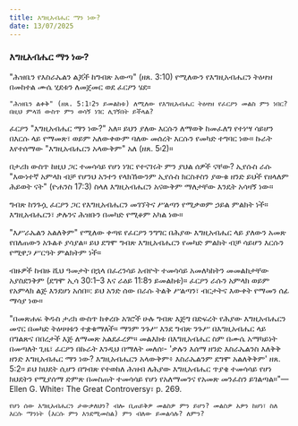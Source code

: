 ```yaml
---
title: እግዚአብሔር ማን ነው?
date: 13/07/2025
---
```


### እግዚአብሔር ማን ነው?


"ሕዝቤን የእስራኤልን ልጆች ከግብጽ አውጣ" (ዘጸ. 3:10) የሚለውን የእግዚአብሔርን ትዕዛዝ በመከተል ሙሴ ሂደቱን ለመጀመር ወደ ፈርዖን ሄደ።

`"ሕዝቤን ልቀቅ" (ዘጸ. 5:1፣2ን ይመልከቱ) ለሚለው የእግዚአብሔር ትዕዛዝ የፈርዖን መልስ ምን ነበር? በዚህ ምላሽ ውስጥ ምን ወሳኝ ነገር ሊገኝበት ይችላል?`

ፈርዖን "እግዚአብሔር ማን ነው?" አለ። ይህን ያለው እርሱን ለማወቅ ከመፈለግ የተነሣ ሳይሆን በእርሱ ላይ የማመጽ፣ ወይም አለውቀውም ባለው መሰረት እርሱን የመካድ ተግባር ነው። ኩራት እየተሰማው "እግዚአብሔርን አላውቅም" አለ (ዘጸ. 5፡2)።

በታሪክ ውስጥ ከዚህ ጋር ተመሳሳይ የሆነ ነገር የተናገሩት ምን ያህል ሰዎች ናቸው? ኢየሱስ ራሱ "እውነተኛ አምላክ ብቻ የሆንህ አንተን የላክኸውንም ኢየሱስ ክርስቶስን ያውቁ ዘንድ ይህች የዘላለም ሕይወት ናት" (ዮሐንስ 17:3) ስላለ እግዚአብሔርን አናውቅም ማለታቸው እንዴት አሳዛኝ ነው።

ግብጽ ከንጉሷ ፈርዖን ጋር የእግዚአብሔርን መገኘትና ሥልጣን የሚቃወም ኃይል ምልክት ነች። እግዚአብሔርን፣ ቃሉንና ሕዝቡን በመካድ የሚቆም አካል ነው።

"እሥራኤልን አልለቅም" የሚለው ቀጣዩ የፈርዖን ንግግር በሕያው እግዚአብሔር ላይ ያለውን አመጽ የበለጠውን አጉልቶ ያሳያል። ይህ ደግሞ ግብጽ እግዚአብሔርን የመካድ ምልክት ብቻ ሳይሆን እርሱን የሚዋጋ ሥርዓት ምልክትም ነች።

ብዙዎች ከብዙ ሺህ ዓመታት በኋላ በፈረንሳይ አብዮት ተመሳሳይ አመለካከትን መመልከታቸው አያስደንቅም (ደግሞ ኢሳ 30:1–3 እና ራዕይ 11:8ን ይመልከቱ)። ፈርዖን ራሱን አምላክ ወይም የአምላክ ልጅ እንደሆነ አሰበ።: ይህ አንድ ሰው በራሱ ትልቅ ሥልጣን፣ ብርታትና እውቀት የማመን ሰፊ ማሳያ ነው።

"በመጽሐፍ ቅዱስ ታሪክ ውስጥ ከቀረቡ አገሮች ሁሉ ግብጽ እጅግ በድፍረት የሕያው እግዚአብሔርን መኖር በመካድ ትዕዛዛቱን ተቋቁማለች። ማንም ንጉሥ እንደ ግብጽ ንጉሥ በእግዚአብሔር ላይ በግልጽና በበረታች እጅ ለማመጽ አልደፈረም። መልእክቱ በእግዚአብሔር ስም በሙሴ አማካይነት በመጣለት ጊዜ፣ ፈርዖን በኩራት እንዲህ በማለት መለሰ፡- 'ቃሉን እሰማ ዘንድ እስራኤልንስ እለቅቅ ዘንድ እግዚአብሔር ማን ነው? እግዚአብሔርን አላውቅም፥ እስራኤልንም ደግሞ አልለቅቅም' ዘጸ. 5:2። ይህ ክህደት ሲሆን በግብጽ የተወከለ ሕዝብ ለሕያው እግዚአብሔር ጥያቄ ተመሳሳይ የሆነ ክህደትን የሚያሰማ ድምጽ በመስጠት ተመሳሳይ የሆነ የአለማመንና የአመጽ መንፈስን ይገልጣል።"—Ellen G. White፣ The Great Controversy፣ p. 269.

`የሆነ ሰው እግዚአብሔርን ታውቃለህን? ብሎ ቢጠይቅዎ መልስዎ ምን ይሆን? መልስዎ አዎን ከሆነ፣ ስለ እርሱ ማንነት (እርሱ ምን እንደሚመስል) ምን ብለው ይመልሳሉ? ለምን?`